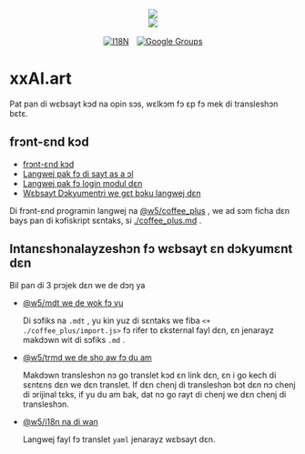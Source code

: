 <p align="center"><a href="https://xxai.art"><img src="https://cdn.jsdelivr.net/gh/xxai-art/doc/logo.svg"/></a><br/><a href="https://xxai.art"><img src="https://cdn.jsdelivr.net/gh/xxai-art/doc/xxai.svg"/></a></p><p align="center"><a href="https://github.com/xxai-art/doc#readme"><img alt="I18N" src="https://cdn.jsdelivr.net/gh/wactax/img/t.svg"/></a>　<a href="https://groups.google.com/u/0/g/xxai-art"><img alt="Google Groups" src="https://cdn.jsdelivr.net/gh/wactax/img/g-groups.svg"/></a></p>

# xxAI.art

Pat pan di wɛbsayt kɔd na opin sɔs, wɛlkɔm fɔ ɛp fɔ mek di transleshɔn bɛtɛ.

## frɔnt-ɛnd kɔd

* [frɔnt-ɛnd kɔd](https://github.com/xxai-art/web)
* [Langwej pak fɔ di sayt as a ɔl](https://github.com/xxai-art/web/tree/main/i18n)
* [Langwej pak fɔ login modul dɛn](https://github.com/wacpkg/user/tree/main/ui.i18n)
* [Wɛbsayt Dɔkyumentri we gɛt bɔku langwej dɛn](https://github.com/xxai-doc)

Di frɔnt-ɛnd programin langwej na [@w5/coffee_plus](http://npmjs.com/@w5/coffee_plus) , we ad sɔm ficha dɛn bays pan di kɔfiskript sɛntaks, si [./coffee_plus.md](./coffee_plus.md) .

## Intanɛshɔnalayzeshɔn fɔ wɛbsayt ɛn dɔkyumɛnt dɛn

Bil pan di 3 prɔjek dɛn we de dɔŋ ya

* [@w5/mdt we de wok fɔ yu](https://www.npmjs.com/package/@w5/mdt)

  Di sɔfiks na `.mdt` , yu kin yuz di sɛntaks we fiba `<+ ./coffee_plus/import.js>` fɔ rifer to ɛksternal fayl dɛn, ɛn jenarayz makdɔwn wit di sɔfiks `.md` .

* [@w5/trmd we de sho aw fɔ du am](https://www.npmjs.com/package/@w5/trmd)

  Makdɔwn transleshɔn nɔ go translet kɔd ɛn link dɛn, ɛn i go kech di sɛntɛns dɛn we dɛn translet. If dɛn chenj di transleshɔn bɔt dɛn nɔ chenj di ɔrijinal tɛks, if yu du am bak, dat nɔ go rayt di chenj we dɛn chenj di transleshɔn.

* [@w5/i18n na di wan](https://www.npmjs.com/package/@w5/i18n)

  Langwej fayl fɔ translet `yaml` jenarayz wɛbsayt dɛn.
